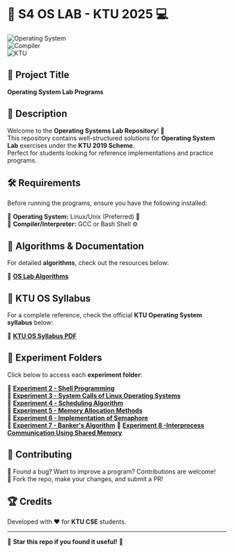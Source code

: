 # 🚀 S4 OS LAB - KTU 2025 💻  

![Operating System](https://img.shields.io/badge/Operating%20System-Linux%20%7C%20Unix-blue)  
![Compiler](https://img.shields.io/badge/Compiler-GCC%20%7C%20Bash%20Shell-green)  
![KTU](https://img.shields.io/badge/Scheme-KTU%202019-orange)  

## 📌 Project Title  
**Operating System Lab Programs**  

## 📖 Description  
Welcome to the **Operating Systems Lab Repository**! 🎯  
This repository contains well-structured solutions for **Operating System Lab** exercises under the **KTU 2019 Scheme**.  
Perfect for students looking for reference implementations and practice programs.  

## 🛠️ Requirements  
Before running the programs, ensure you have the following installed:  

🔹 **Operating System:** Linux/Unix (Preferred) 🐧  
🔹 **Compiler/Interpreter:** GCC or Bash Shell ⚙️  

## 📜 Algorithms & Documentation  
For detailed **algorithms**, check out the resources below:  

📂 [**OS Lab Algorithms**](https://drive.google.com/drive/folders/1s0s9yqOd-DlrTmuB_tXk9_Ts9hcce0hm?usp=sharing)  

## 📖 KTU OS Syllabus  

For a complete reference, check the official **KTU Operating System syllabus** below:  

📄 **[KTU OS Syllabus PDF](https://drive.google.com/file/d/1MYGAhUXrEz4UmIfopge15-u9_SbBJ6T8/view)** 

## 📂 Experiment Folders  
Click below to access each **experiment folder**:  

🔹 **[Experiment 2 - Shell Programming](https://github.com/iamkarthik2004/S4-OS-LAB-KTU-2025/tree/main/Expt2%20(06-01-2025))**  
🔹 **[Experiment 3 - System Calls of Linux Operating Systems](https://github.com/iamkarthik2004/S4-OS-LAB-KTU-2025/tree/main/Expt3%20(24-01-2025))**  
🔹 **[Experiment 4 - Scheduling Algorithm](https://github.com/iamkarthik2004/S4-OS-LAB-KTU-2025/tree/main/Expt4%20(27-01-2025))**  
🔹 **[Experiment 5 - Memory Allocation Methods](https://github.com/iamkarthik2004/S4-OS-LAB-KTU-2025/tree/main/Expt5%20(14-02-2025))**  
🔹 **[Experiment 6 - Implementation of Semaphore](https://github.com/iamkarthik2004/S4-OS-LAB-KTU-2025/tree/main/Expt6%20(21-02-2025))**  
🔹 **[Experiment 7 - Banker's Algorithm](https://github.com/iamkarthik2004/S4-OS-LAB-KTU-2025/tree/main/Expt7%20(28-02-2025))** 
🔹 **[Experiment 8 -Interprocess Communication Using Shared Memory](https://github.com/iamkarthik2004/S4-OS-LAB-KTU-2025/tree/main/Expt8%20(03-02-2025))**  



## 🤝 Contributing  
🔹 Found a bug? Want to improve a program? Contributions are welcome!  
🔹 Fork the repo, make your changes, and submit a PR!  

## 🏆 Credits  
Developed with ❤️ for **KTU CSE** students.  

---

🌟 **Star this repo if you found it useful!** 🚀  
